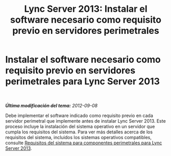 ﻿---
title: 'Lync Server 2013: Instalar el software necesario como requisito previo en servidores perimetrales'
TOCTitle: Instalar el software necesario como requisito previo en servidores perimetrales
ms:assetid: 94091993-7c61-4cf0-9b33-5dce6c663ccd
ms:mtpsurl: https://technet.microsoft.com/es-es/library/Gg398751(v=OCS.15)
ms:contentKeyID: 48276043
ms.date: 01/07/2017
mtps_version: v=OCS.15
ms.translationtype: HT
---

# Instalar el software necesario como requisito previo en servidores perimetrales para Lync Server 2013

 

_**Última modificación del tema:** 2012-09-08_

Debe implementar el software indicado como requisito previo en cada servidor perimetral que implemente antes de instalar Lync Server 2013. Este proceso incluye la instalación del sistema operativo en un servidor que cumpla los requisitos del sistema. Para ver más detalles acerca de los requisitos del sistema, incluidos los sistemas operativos compatibles, consulte [Requisitos del sistema para componentes perimetrales para Lync Server 2013](lync-server-2013-system-requirements-for-external-user-access-components.md).

